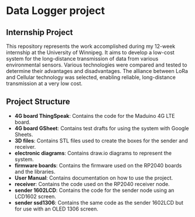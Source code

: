 # Data Logger project

## Internship Project

This repository represents the work accomplished during my 12-week internship at the University of Winnipeg. It aims to develop a low-cost system for the long-distance transmission of data from various environmental sensors. Various technologies were compared and tested to determine their advantages and disadvantages. The alliance between LoRa and Cellular technology was selected, enabling reliable, long-distance transmission at a very low cost.

## Project Structure

- **4G board ThingSpeak**: Contains the code for the Maduino 4G LTE board.
- **4G board GSheet**: Contains test drafts for using the system with Google Sheets.
- **3D files**: Contains STL files used to create the boxes for the sender and receiver.
- **electronic diagrams**: Contains draw.io diagrams to represent the system.
- **firmware boards**: Contains the firmware used on the RP2040 boards and the libraries.
- **User Manual**: Contains documentation on how to use the project.
- **receiver**: Contains the code used on the RP2040 receiver node.
- **sender 1602LCD**: Contains the code for the sender node using an LCD1602 screen.
- **sender ssd1306**: Contains the same code as the sender 1602LCD but for use with an OLED 1306 screen.



